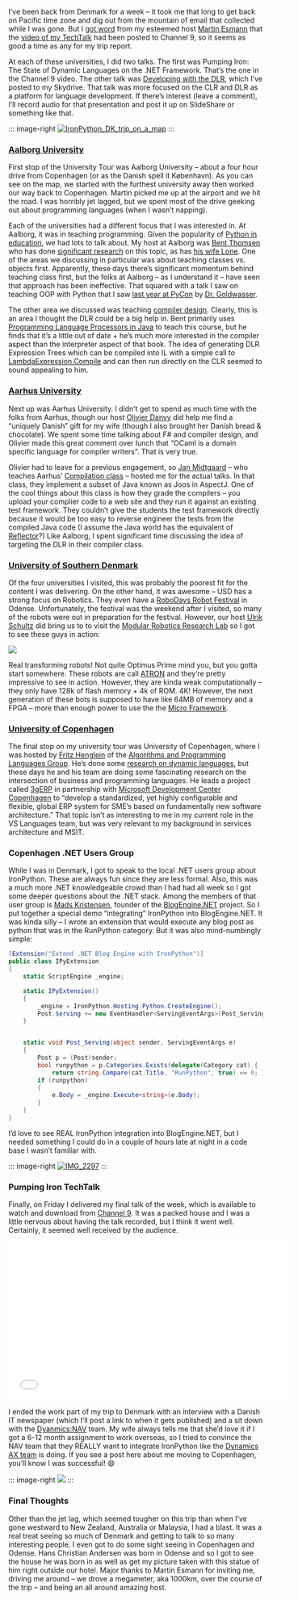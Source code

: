 I’ve been back from Denmark for a week – it took me that long to get
back on Pacific time zone and dig out from the mountain of email that
collected while I was gone. But I [got
word](http://twitter.com/martinesmann/status/4074900218) from my
esteemed host [Martin Esmann](http://twitter.com/martinesmann) that the
[video of my
TechTalk](http://channel9.msdn.com/posts/martinesmann/Pumping-Iron-Dynamic-Languages-on-NET/)
had been posted to Channel 9, so it seems as good a time as any for my
trip report.

At each of these universities, I did two talks. The first was Pumping
Iron: The State of Dynamic Languages on the .NET Framework. That’s the
one in the Channel 9 video. The other talk was [Developing with the
DLR](http://cid-0d9bc809858885a4.skydrive.live.com/self.aspx/DevHawk%20Content/Presentations/Developing%20on%20the%20DLR.pptx),
which I’ve posted to my Skydrive. That talk was more focused on the CLR
and DLR as a platform for language development. If there’s interest
(leave a comment), I’ll record audio for that presentation and post it
up on SlideShare or something like that.

::: image-right
[![](https://raw.githubusercontent.com/devhawk/devhawk.github.io/master/images/blog/IronPython_DK_trip_on_a_map_thumb.png "IronPython_DK_trip_on_a_map")](http://s3.amazonaws.com/devhawk_images/WindowsLiveWriter/DanishUniversityTourTripReport_9595/IronPython_DK_trip_on_a_map_2.png)
:::

### [Aalborg University](http://en.aau.dk/)

First stop of the University Tour was Aalborg University – about a four
hour drive from Copenhagen (or as the Danish spell it København). As you
can see on the map, we started with the furthest university away then
worked our way back to Copenhagen. Martin picked me up at the airport
and we hit the road. I was horribly jet lagged, but we spent most of the
drive geeking out about programming languages (when I wasn’t napping).

Each of the universities had a different focus that I was interested in.
At Aalborg, it was in teaching programming. Given the popularity of
[Python in education](http://www.python.org/community/sigs/current/edu-sig/), we
had lots to talk about. My host at Aalborg was [Bent
Thomsen](http://www.cs.aau.dk/~bt/) who has done [significant
research](http://www.springerlink.com/content/u481122hk38w4j32/) on this
topic, as has [his wife
Lone](http://www.springerlink.com/content/2267261t17202k77/). One of the
areas we discussing in particular was about teaching classes vs. objects
first. Apparently, these days there’s significant momentum behind
teaching class first, but the folks at Aalborg – as I understand it –
have seen that approach has been ineffective. That squared with a talk I
saw on teaching OOP with Python that I saw [last year at
PyCon](http://us.pycon.org/2008/conference/talks/?search=Goldwasser) by
[Dr. Goldwasser](http://euler.slu.edu/~goldwasser/publications/).

The other area we discussed was teaching [compiler
design](https://intranet.cs.aau.dk/education/courses/2009/spo). Clearly,
this is an area I thought the DLR could be a big help in. Bent primarily
uses [Programming Language Processors in
Java](http://www.amazon.com/Programming-Language-Processors-Java-Interpreters/dp/0130257869)
to teach this course, but he finds that it’s a little out of date + he’s
much more interested in the compiler aspect than the interpreter aspect
of that book. The idea of generating DLR Expression Trees which can be
compiled into IL with a simple call to
[LambdaExpression.Compile](http://dlr.codeplex.com/SourceControl/changeset/view/27854#580545)
and can then run directly on the CLR seemed to sound appealing to him.

### [Aarhus University](http://www.au.dk/en)

Next up was Aarhus University. I didn’t get to spend as much time with
the folks from Aarhus, though our host [Olivier
Danvy](http://www.brics.dk/~danvy/) did help me find a “uniquely Danish”
gift for my wife (though I also brought her Danish bread & chocolate).
We spent some time talking about F\# and compiler design, and Olivier
made this great comment over lunch that “OCaml is a domain specific
language for compiler writers”. That is very true.

Olivier had to leave for a previous engagement, so [Jan
Midtgaard](http://www.brics.dk/~jmi/) – who teaches Aarhus’ [Compilation
class](https://www.daimi.au.dk/dOvs/) – hosted me for the actual talks.
In that class, they implement a subset of Java known as Joos in AspectJ.
One of the cool things about this class is how they grade the compilers
– you upload your complier code to a web site and they run it against an
existing test framework. They couldn’t give the students the test
framework directly because it would be too easy to reverse engineer the
tests from the compiled Java code (I assume the Java world has the
equivalent of [Reflector](http://www.red-gate.com/products/reflector/)?)
Like Aalborg, I spent significant time discussing the idea of targeting
the DLR in their compiler class.

### [University of Southern Denmark](http://www.sdu.dk/?sc_lang=en)

Of the four universities I visited, this was probably the poorest fit
for the content I was delivering. On the other hand, it was awesome –
USD has a strong focus on Robotics. They even have a [RoboDays Robot
Festival](http://www.robodays.com/activities/robodays-robot-festival-in-odense.aspx)
in Odense. Unfortunately, the festival was the weekend after I visited,
so many of the robots were out in preparation for the festival. However,
our host [Ulrik Schultz](http://www.mip.sdu.dk/people/Staff/ups.html)
did bring us to to visit the [Modular Robotics Research
Lab](http://modular.mmmi.sdu.dk/wiki/Main_Page) so I got to see these
guys in action:

[![](https://raw.githubusercontent.com/devhawk/devhawk.github.io/master/images/blog/videod9804c33b78e.jpg)](http://www.youtube.com/watch?v=SYizuooEs7s)

Real transforming robots! Not quite Optimus Prime mind you, but you
gotta start somewhere. These robots are call
[ATRON](http://modular.mmmi.sdu.dk/wiki/ATRON) and they’re pretty
impressive to see in action. However, they are kinda weak
computationally – they only have 128k of flash memory + 4k of ROM. 4K!
However, the next generation of these bots is supposed to have like 64MB
of memory and a FPGA – more than enough power to use the the [Micro
Framework](http://www.microsoft.com/netmf).

### [University of Copenhagen](http://www.ku.dk/english/)

The final stop on my university tour was University of Copenhagen, where
I was hosted by [Fritz
Henglein](http://www.diku.dk/hjemmesider/ansatte/henglein/) of the
[Algorithms and Programming Languages
Group](http://www.diku.dk/Forskning/algorithmsandprogramminlanguages/).
He’s done some [research on dynamic
languages](http://www.diku.dk/hjemmesider/ansatte/henglein//publications//henglein94b.html),
but these days he and his team are doing some fascinating research on
the intersection of business and programming languages. He leads a
project called [3gERP](http://www.3gerp.org/) in partnership with
[Microsoft Development Center
Copenhagen](http://www.microsoft.com/danmark/mdcc/default.mspx) to
“develop a standardized, yet highly configurable and flexible, global
ERP system for SME’s based on fundamentally new software architecture.”
That topic isn’t as interesting to me in my current role in the VS
Languages team, but was very relevant to my background in services
architecture and MSIT.

### Copenhagen .NET Users Group

While I was in Denmark, I got to speak to the local .NET users group
about IronPython. These are always fun since they are less formal. Also,
this was a much more .NET knowledgeable crowd than I had had all week so
I got some deeper questions about the .NET stack. Among the members of
that user group is [Mads Kristensen](http://madskristensen.net/),
founder of the [BlogEngine.NET](http://www.dotnetblogengine.net/)
project. So I put together a special demo “integrating” IronPython into
BlogEngine.NET. It was kinda silly – I wrote an extension that would
execute any blog post as python that was in the RunPython category. But
it was also mind-numbingly simple:

``` csharp
[Extension("Extend .NET Blog Engine with IronPython")]
public class IPyExtension
{
    static ScriptEngine _engine;

    static IPyExtension()
    {
        _engine = IronPython.Hosting.Python.CreateEngine();
        Post.Serving += new EventHandler<ServingEventArgs>(Post_Serving);
    }


    static void Post_Serving(object sender, ServingEventArgs e)
    {
        Post p = (Post)sender;
        bool runpython = p.Categories.Exists(delegate(Category cat) {
            return string.Compare(cat.Title, "RunPython", true) == 0; });
        if (runpython)
        {
            e.Body = _engine.Execute<string>(e.Body);
        }
    }
}
```

I’d love to see REAL IronPython integration into BlogEngine.NET, but I
needed something I could do in a couple of hours late at night in a code
base I wasn’t familiar with.

::: image-right
[![IMG\_2297](https://raw.githubusercontent.com/devhawk/devhawk.github.io/master/images/blog/IMG_2297_thumb.jpg "IMG_2297")](http://s3.amazonaws.com/devhawk_images/WindowsLiveWriter/DanishUniversityTourTripReport_9595/IMG_2297_2.jpg)
:::

### Pumping Iron TechTalk

Finally, on Friday I delivered my final talk of the week, which is
available to watch and download from [Channel
9](http://channel9.msdn.com/posts/martinesmann/Pumping-Iron-Dynamic-Languages-on-NET/).
It was a packed house and I was a little nervous about having the talk
recorded, but I think it went well. Certainly, it seemed well received
by the audience.

<iframe src="//channel9.msdn.com/Blogs/martinesmann/Pumping-Iron-Dynamic-Languages-on-NET/player?format=html5" width="560" height="315" allowFullScreen frameBorder="0"></iframe>

I ended the work part of my trip to Denmark with an interview with a
Danish IT newspaper (which I’ll post a link to when it gets published)
and a sit down with the
[Dyanmics:NAV](http://www.microsoft.com/dynamics/en/us/products/nav-overview.aspx)
team. My wife always tells me that she’d love it if I got a 6-12 month
assignment to work overseas, so I tried to convince the NAV team that
they REALLY want to integrate IronPython like the [Dynamics AX
team](http://www.langnetsymposium.com/2009/talks/13-RomanIvantsov-IronPythonMSDynamic.html)
is doing. If you see a post here about me moving to Copenhagen, you’ll
know I was successful!
:smile:

::: image-right
[![](https://raw.githubusercontent.com/devhawk/devhawk.github.io/master/images/blog/IMG_2276_thumb.jpg)](http://s3.amazonaws.com/devhawk_images/WindowsLiveWriter/DanishUniversityTourTripReport_9595/IMG_2276_2.jpg)
:::

### Final Thoughts

Other than the jet lag, which seemed tougher on this trip than when I’ve gone
westward to New Zealand, Australia or Malaysia, I had a blast. It was a
real treat seeing so much of Denmark and getting to talk to so many
interesting people. I even got to do some sight seeing in Copenhagen and
Odense. Hans Christian Andersen was born in Odense and so I got to see
the house he was born in as well as get my picture taken with this
statue of him right outside our hotel. Major thanks to Martin Esmann for
inviting me, driving me around – we drove a megameter, aka 1000km, over
the course of the trip – and being an all around amazing host.
